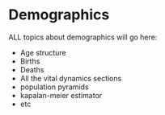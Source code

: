 # Demographics

ALL topics about demographics will go here:

- Age structure
- Births
- Deaths
- All the vital dynamics sections
- population pyramids
- kapalan-meier estimator
- etc
